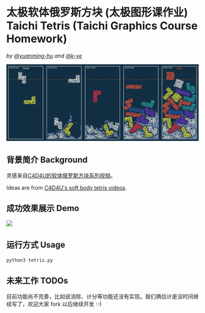 # 太极软体俄罗斯方块 (太极图形课作业) Taichi Tetris (Taichi Graphics Course Homework)

*by [@yuanming-hu](https://github.com/yuanming-hu) and [@k-ye](https://github.com/k-ye)*

![teaser](./data/teaser.jpg)

## 背景简介 Background
灵感来自[C4D4U的软体俄罗斯方块系列视频](https://www.youtube.com/watch?v=XAoNeNoa7eM&list=PLUiMrVMtq6VFBeBD1jSkkIfAQL4ocoot5)。

Ideas are from [C4D4U's soft body tetris videos](https://www.youtube.com/watch?v=XAoNeNoa7eM&list=PLUiMrVMtq6VFBeBD1jSkkIfAQL4ocoot5).

## 成功效果展示 Demo

<img src="https://github.com/taichi-dev/public_files/raw/master/taichi/tetris.gif" width="320px">

## 运行方式 Usage
```bash
python3 tetris.py
```

## 未来工作 TODOs

目前功能尚不完善，比如说消除、计分等功能还没有实现。我们俩估计是没时间继续写了，欢迎大家 fork 以后继续开发 :-)
